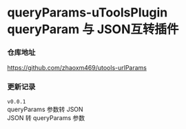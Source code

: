 # queryParams-uToolsPlugin queryParam 与 JSON互转插件

### 仓库地址

https://github.com/zhaoxm469/utools-urlParams

### 更新记录

`v0.0.1`  
queryParams 参数转 JSON   
JSON 转 queryParams 参数
